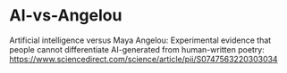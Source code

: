 # AI-vs-Angelou
Artificial intelligence versus Maya Angelou: Experimental evidence that people cannot differentiate AI-generated from human-written poetry: https://www.sciencedirect.com/science/article/pii/S0747563220303034
